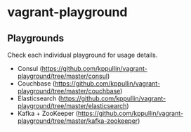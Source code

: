 vagrant-playground
==================

## Playgrounds

Check each individual playground for usage details.

- Consul (https://github.com/kppullin/vagrant-playground/tree/master/consul)
- Couchbase (https://github.com/kppullin/vagrant-playground/tree/master/couchbase)
- Elasticsearch (https://github.com/kppullin/vagrant-playground/tree/master/elasticsearch)
- Kafka + ZooKeeper (https://github.com/kppullin/vagrant-playground/tree/master/kafka-zookeeper)
